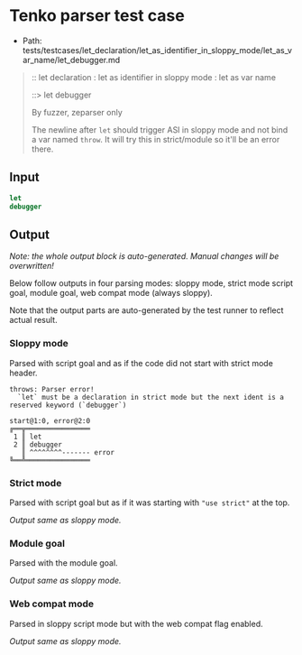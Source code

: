 # Tenko parser test case

- Path: tests/testcases/let_declaration/let_as_identifier_in_sloppy_mode/let_as_var_name/let_debugger.md

> :: let declaration : let as identifier in sloppy mode : let as var name
>
> ::> let debugger
>
> By fuzzer, zeparser only
>
> The newline after `let` should trigger ASI in sloppy mode and not bind a var named `throw`. It will try this in strict/module so it'll be an error there. 

## Input

`````js
let
debugger
`````

## Output

_Note: the whole output block is auto-generated. Manual changes will be overwritten!_

Below follow outputs in four parsing modes: sloppy mode, strict mode script goal, module goal, web compat mode (always sloppy).

Note that the output parts are auto-generated by the test runner to reflect actual result.

### Sloppy mode

Parsed with script goal and as if the code did not start with strict mode header.

`````
throws: Parser error!
  `let` must be a declaration in strict mode but the next ident is a reserved keyword (`debugger`)

start@1:0, error@2:0
╔══╦════════════════
 1 ║ let
 2 ║ debugger
   ║ ^^^^^^^^------- error
╚══╩════════════════

`````

### Strict mode

Parsed with script goal but as if it was starting with `"use strict"` at the top.

_Output same as sloppy mode._

### Module goal

Parsed with the module goal.

_Output same as sloppy mode._

### Web compat mode

Parsed in sloppy script mode but with the web compat flag enabled.

_Output same as sloppy mode._
